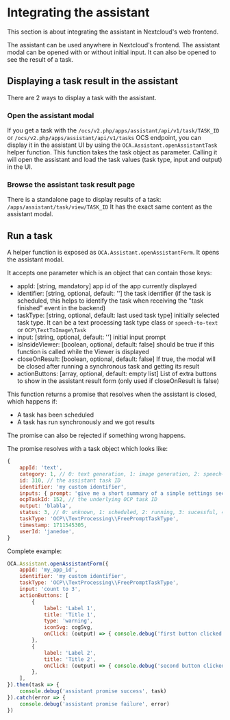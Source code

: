 # Integrating the assistant

This section is about integrating the assistant in Nextcloud's web frontend.

The assistant can be used anywhere in Nextcloud's frontend. The assistant modal can be opened with or without initial input.
It can also be opened to see the result of a task.

## Displaying a task result in the assistant

There are 2 ways to display a task with the assistant.

### Open the assistant modal

If you get a task with the `/ocs/v2.php/apps/assistant/api/v1/task/TASK_ID` or `/ocs/v2.php/apps/assistant/api/v1/tasks` OCS endpoint,
you can display it in the assistant UI by using the `OCA.Assistant.openAssistantTask` helper function.
This function takes the task object as parameter. Calling it will open the assistant and load the task values
(task type, input and output) in the UI.

### Browse the assistant task result page

There is a standalone page to display results of a task:
`/apps/assistant/task/view/TASK_ID`
It has the exact same content as the assistant modal.

## Run a task

A helper function is exposed as `OCA.Assistant.openAssistantForm`. It opens the assistant modal.

It accepts one parameter which is an object that can contain those keys:
* appId: [string, mandatory] app id of the app currently displayed
* identifier: [string, optional, default: ''] the task identifier (if the task is scheduled, this helps to identify the task when receiving the "task finished" event in the backend)
* taskType: [string, optional, default: last used task type] initially selected task type. It can be a text processing task type class or `speech-to-text` or `OCP\TextToImage\Task`
* input: [string, optional, default: ''] initial input prompt
* isInsideViewer: [boolean, optional, default: false] should be true if this function is called while the Viewer is displayed
* closeOnResult: [boolean, optional, default: false] If true, the modal will be closed after running a synchronous task and getting its result
* actionButtons: [array, optional, default: empty list] List of extra buttons to show in the assistant result form (only used if closeOnResult is false)

This function returns a promise that resolves when the assistant is closed, which happens if:
* A task has been scheduled
* A task has run synchronously and we got results

The promise can also be rejected if something wrong happens.

The promise resolves with a task object which looks like:

```javascript
{
	appId: 'text',
	category: 1, // 0: text generation, 1: image generation, 2: speech-to-text
	id: 310, // the assistant task ID
	identifier: 'my custom identifier',
	inputs: { prompt: 'give me a short summary of a simple settings section about GitHub' },
	ocpTaskId: 152, // the underlying OCP task ID
	output: 'blabla',
	status: 3, // 0: unknown, 1: scheduled, 2: running, 3: sucessful, 4: failed
	taskType: 'OCP\\TextProcessing\\FreePromptTaskType',
	timestamp: 1711545305,
	userId: 'janedoe',
}
```

Complete example:
``` javascript
OCA.Assistant.openAssistantForm({
	appId: 'my_app_id',
	identifier: 'my custom identifier',
	taskType: 'OCP\\TextProcessing\\FreePromptTaskType',
	input: 'count to 3',
	actionButtons: [
		{
			label: 'Label 1',
			title: 'Title 1',
			type: 'warning',
			iconSvg: cogSvg,
			onClick: (output) => { console.debug('first button clicked', output) },
		},
		{
			label: 'Label 2',
			title: 'Title 2',
			onClick: (output) => { console.debug('second button clicked', output) },
		},
	],
}).then(task => {
	console.debug('assistant promise success', task)
}).catch(error => {
	console.debug('assistant promise failure', error)
})
```
